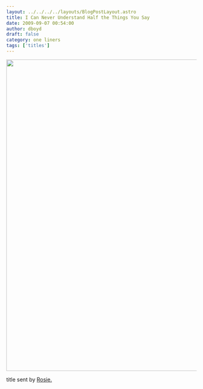 ```yaml
---
layout: ../../../../layouts/BlogPostLayout.astro
title: I Can Never Understand Half the Things You Say
date: 2009-09-07 00:54:00
author: dboyd
draft: false
category: one liners
tags: ['titles']
---
```

<img
    srcset="https://img.selfiespirits.com/images/2009/09/dinoHorn_480.avif 480w"
    sizes="(max-width: 480px) 100vw"
    src="https://img.selfiespirits.com/images/2009/09/dinoHorn.jpg"
    alt=""
    style="width: auto; height: clamp(0px, 95vh, 825px);"
/>

title sent by <a href="https://dollipop.art">Rosie.</a>